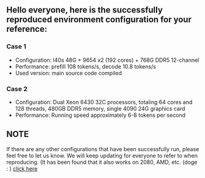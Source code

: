 ## Hello everyone, here is the successfully reproduced environment configuration for your reference:
### Case 1
- Configuration: l40s 48G + 9654 x2 (192 cores) + 768G DDR5 12-channel
- Performance: prefill 108 tokens/s, decode 10.8 tokens/s
- Used version: main source code compiled 
### Case 2
- Configuration: Dual Xeon 6430 32C processors, totaling 64 cores and 128 threads, 480GB DDR5 memory, single 4090 24G graphics card
- Performance: Running speed approximately 6-8 tokens per second 
## NOTE
If there are any other configurations that have been successfully run, please feel free to let us know. We will keep updating for everyone to refer to when reproducing. (It has been found that it also works on 2080, AMD, etc. (doge : )
[click here](https://docs.qq.com/smartsheet/form/AVxgQOYhhNfl%2FBB08J2%2Fv3rnnq?tab=BB08J2)